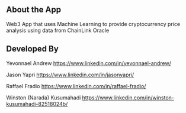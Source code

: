 ## About the App
Web3 App that uses Machine Learning to provide cryptocurrency price analysis using data from ChainLink Oracle

## Developed By

Yevonnael Andrew
https://www.linkedin.com/in/yevonnael-andrew/

Jason Yapri
https://www.linkedin.com/in/jasonyapri/

Raffael Fradio
https://www.linkedin.com/in/raffael-fradio/

Winston (Narada) Kusumahadi
https://www.linkedin.com/in/winston-kusumahadi-82518024b/